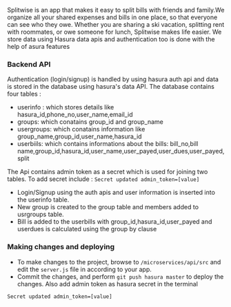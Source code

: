 Splitwise is an app that makes it easy to split bills with friends and family.We organize all your shared expenses and bills in one place, so that everyone can see who they owe. Whether you are sharing a ski vacation, splitting rent with roommates, or owe someone for lunch, Splitwise makes life easier. We store data using Hasura data apis and authentication too is done with the help of asura features

### Backend API

Authentication (login/signup) is handled by using hasura auth api and data is stored in the database using hasura's data API.
The database contains four tables :
* userinfo : which stores details like hasura_id,phone_no,user_name,email_id
* groups: which conatains group_id and group_name
* usergroups: which conatains information like group_name,group_id,user_name,hasura_id
* userbiils: which contains informations about the bills: bill_no,bill name,group_id,hasura_id,user_name,user_payed,user_dues,user_payed,split

The Api contains admin token as a secret which is used for joining two tables. To add secret include :
``` Secret updated admin_token=[value] ```

* Login/Signup using the auth apis and user information is inserted into the userinfo table.
* New group is created to the group table and members added to usrgroups table.
* Bill is added to the userbills with group_id,hasura_id,user_payed and userdues is calculated using the group by clause 

### Making changes and deploying

* To make changes to the project, browse to `/microservices/api/src` and edit the `server.js` file in according to your app.
* Commit the changes, and perform `git push hasura master` to deploy the changes. Also add admin token as hasura secret in the terminal
``` 
Secret updated admin_token=[value]

```
